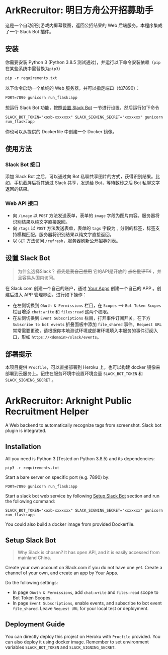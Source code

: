 # ArkRecruitor: 明日方舟公开招募助手

这是一个自动识别游戏内屏幕截图，返回公招结果的 Web 后端服务。本程序集成了一个 Slack Bot 插件。

## 安装

你需要安装 Python 3 (Python 3.8.5 测试通过)，并运行以下命令安装依赖（`pip`在某些系统中需替换为`pip3`）

```
pip -r requirements.txt
```

以下命令启动一个单纯的 Web 服务器，并可以指定端口（如7890）：

```
PORT=7890 gunicorn run_flask:app
```

想运行 Slack Bot 功能，按照[设置 Slack Bot](#设置-slack-bot) 一节进行设置，然后运行如下命令
```
SLACK_BOT_TOKEN="xoxb-xxxxxxx" SLACK_SIGNING_SECRET="xxxxxxx" gunicorn run_flask:app
```

你也可以从提供的 Dockerfile 中创建一个 Docker 镜像。

## 使用方法

### Slack Bot 接口

添加 Slack Bot 之后，可以通过向 Bot 私聊共享图片的方式，获得识别结果。比如，手机截屏后将其通过 Slack 共享，发送给 Bot，等待数秒之后 Bot 私聊文字返回的结果。

### Web API 接口

- 向 `/image` 以 `POST` 方法发送表单，表单的 `image` 字段为图片内容。服务器将识别结果以纯文字直接返回。
- 向 `/tags` 以 `POST` 方法发送表单，表单的 `tags` 字段为 `,` 分割的标签，标签支持模糊匹配。服务器将识别结果以纯文字直接返回。
- 以 `GET` 方法访问 `/refresh`，服务器刷新公开招募列表。

## 设置 Slack Bot

> 为什么选择Slack？ ~~首先是我自己想用~~ 它的API是开放的 ~~点名批评TX~~ ，并且容易从国内访问。

在 Slack.com 创建一个自己的账户，通过 [Your Apps](https://api.slack.com/apps) 创建一个自己的 APP 。创建后进入 APP 管理界面，进行如下操作：

- 在左侧切换到 `OAuth & Permissions` 栏目，在 `Scopes` --> `Bot Token Scopes` 栏目增添 `chat:write` 和 `files:read` 这两个权限。
- 在左侧切换到 `Event Subscriptions` 栏目，打开事件订阅开关，在下方 `Subscribe to bot events` 折叠面板中添加 `file_shared` 事件。`Request URL`常常需要更改，请根据你本地测试环境或部署环境填入本服务的事件订阅入口，形如 `https://<domain>/slack/events`。

## 部署提示

本项目提供 `Procfile`，可以直接部署到 Heroku 上。也可以构建 docker 镜像来部署到云服务上。记住在服务环境中设置环境变量 `SLACK_BOT_TOKEN` 和 `SLACK_SIGNING_SECRET` 。

# ArkRecruitor: Arknight Public Recruitment Helper

A Web backend to automatically recognize tags from screenshot. Slack bot plugin is integrated.

## Installation

All you need is Python 3 (Tested on Python 3.8.5) and its dependencies:

```
pip3 -r requirements.txt
```

Start a bare server on specific port (e.g. 7890) by:

```
PORT=7890 gunicorn run_flask:app
```

Start a slack bot web service by following [Setup Slack Bot](#setup-slack-bot) section and run the following command:
```
SLACK_BOT_TOKEN="xoxb-xxxxxxx" SLACK_SIGNING_SECRET="xxxxxxx" gunicorn run_flask:app
```

You could also build a docker image from provided Dockerfile.

## Setup Slack Bot

> Why Slack is chosen? It has open API, and it is easily accessed from mainland China.

Create your own account on Slack.com if you do not have one yet. Create a channel of your own, and create an app by [Your Apps](https://api.slack.com/apps).

Do the following settings:
- In page `OAuth & Permissions`, add `chat:write` and `files:read` scope to Bot Token Scopes.
- In page `Event Subscriptions`, enable events, and subscribe to bot event `file_shared`. Leave `Request URL` for your local test or deployment.

## Deployment Guide

You can directly deploy this project on Heroku with `Procfile` provided. You can also deploy it using docker image. Remember to set environment variables `SLACK_BOT_TOKEN` and `SLACK_SIGNING_SECRET`.